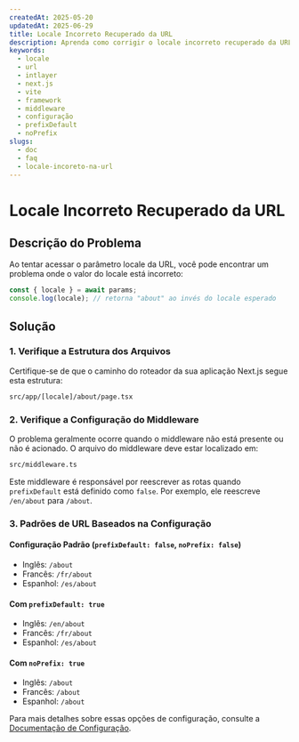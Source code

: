 ```yaml
---
createdAt: 2025-05-20
updatedAt: 2025-06-29
title: Locale Incorreto Recuperado da URL
description: Aprenda como corrigir o locale incorreto recuperado da URL.
keywords:
  - locale
  - url
  - intlayer
  - next.js
  - vite
  - framework
  - middleware
  - configuração
  - prefixDefault
  - noPrefix
slugs:
  - doc
  - faq
  - locale-incoreto-na-url
---
```


# Locale Incorreto Recuperado da URL

## Descrição do Problema

Ao tentar acessar o parâmetro locale da URL, você pode encontrar um problema onde o valor do locale está incorreto:

```js
const { locale } = await params;
console.log(locale); // retorna "about" ao invés do locale esperado
```

## Solução

### 1. Verifique a Estrutura dos Arquivos

Certifique-se de que o caminho do roteador da sua aplicação Next.js segue esta estrutura:

```bash
src/app/[locale]/about/page.tsx
```

### 2. Verifique a Configuração do Middleware

O problema geralmente ocorre quando o middleware não está presente ou não é acionado. O arquivo do middleware deve estar localizado em:

```bash
src/middleware.ts
```

Este middleware é responsável por reescrever as rotas quando `prefixDefault` está definido como `false`. Por exemplo, ele reescreve `/en/about` para `/about`.

### 3. Padrões de URL Baseados na Configuração

#### Configuração Padrão (`prefixDefault: false`, `noPrefix: false`)

- Inglês: `/about`
- Francês: `/fr/about`
- Espanhol: `/es/about`

#### Com `prefixDefault: true`

- Inglês: `/en/about`
- Francês: `/fr/about`
- Espanhol: `/es/about`

#### Com `noPrefix: true`

- Inglês: `/about`
- Francês: `/about`
- Espanhol: `/about`

Para mais detalhes sobre essas opções de configuração, consulte a [Documentação de Configuração](https://github.com/aymericzip/intlayer/blob/main/docs/docs/pt/configuration.md).
